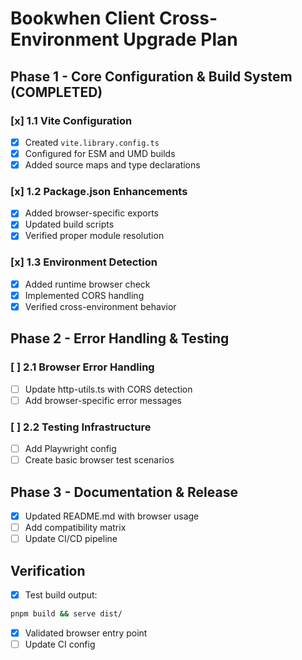 # Bookwhen Client Cross-Environment Upgrade Plan

## Phase 1 - Core Configuration & Build System (COMPLETED)

### [x] 1.1 Vite Configuration

- [x] Created `vite.library.config.ts`
- [x] Configured for ESM and UMD builds
- [x] Added source maps and type declarations

### [x] 1.2 Package.json Enhancements

- [x] Added browser-specific exports
- [x] Updated build scripts
- [x] Verified proper module resolution

### [x] 1.3 Environment Detection

- [x] Added runtime browser check
- [x] Implemented CORS handling
- [x] Verified cross-environment behavior

## Phase 2 - Error Handling & Testing

### [ ] 2.1 Browser Error Handling

- [ ] Update http-utils.ts with CORS detection
- [ ] Add browser-specific error messages

### [ ] 2.2 Testing Infrastructure

- [ ] Add Playwright config
- [ ] Create basic browser test scenarios

## Phase 3 - Documentation & Release

- [x] Updated README.md with browser usage
- [ ] Add compatibility matrix
- [ ] Update CI/CD pipeline

## Verification

- [x] Test build output:

```bash
pnpm build && serve dist/
```

- [x] Validated browser entry point
- [ ] Update CI config
